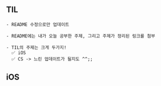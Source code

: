 ## TIL

```
- README 수정으로만 업데이트

- README에는 내가 오늘 공부한 주제, 그리고 주제가 정리된 링크를 첨부

- TIL의 주제는 크게 두가지!
  ✅ iOS
  ✅ CS -> 느린 업데이트가 될지도 ^^;;
```

## iOS
